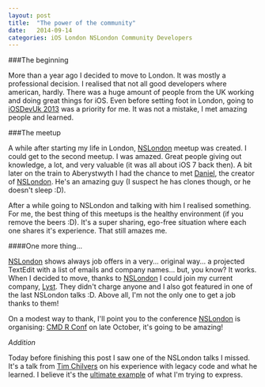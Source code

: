 ```yaml
---
layout: post
title:  "The power of the community"
date:   2014-09-14
categories: iOS London NSLondon Community Developers
---
```


###The beginning

More than a year ago I decided to move to London. It was mostly a professional decision.
I realised that not all good developers where american, hardly. There was a huge amount of people from the UK working and doing great things for iOS.
Even before setting foot in London, going to <a href="http://www.iosdevuk.com/">iOSDevUk 2013</a> was a priority for me. It was not a mistake, I met amazing people and learned.

###The meetup

A while after starting my life in London, <a href="http://nslondon.com/">NSLondon</a> meetup was created. I could get to the second meetup. I was amazed. Great people giving out knowledge, a lot, and very valuable (it was all about iOS 7 back then).
A bit later on the train to Aberystwyth I had the chance to met <a href="https://twitter.com/Daniel1of1">Daniel</a>, the creator of <a href="http://nslondon.com/">NSLondon</a>. He's an amazing guy (I suspect he has clones though, or he doesn't sleep :D).

After a while going to NSLondon and talking with him I realised something. For me, the best thing of  this meetups is the healthy environment (if you remove the beers :D). It's a super sharing, ego-free situation where each one shares it's experience. That still amazes me.

####One more thing...

<a href="http://nslondon.com/">NSLondon</a> shows always job offers in a very... original way... a projected TextEdit with a list of emails and company names... but, you know? It works. When I decided to move, thanks to <a href="http://nslondon.com/">NSLondon</a> I could join my current company, <a href="http://lyst.com">Lyst</a>. They didn't charge anyone and I also got featured in one of the last NSLondon talks :D. Above all, I'm not the only one to get a job thanks to them!

On a modest way to thank, I'll point you to the conference <a href="http://nslondon.com/">NSLondon</a> is organising: <a href="http://cmdrconf.com/">CMD R Conf</a> on late October, it's going to be amazing!

*Addition*

Today before finishing this post I saw one of the NSLondon talks I missed. It's a talk from <a href="https://twitter.com/Chilvman">Tim Chilvers</a> on his experience with legacy code and what he learned. I believe it's the <a href="http://vimeo.com/98274951">ultimate example</a> of what I'm trying to express.
